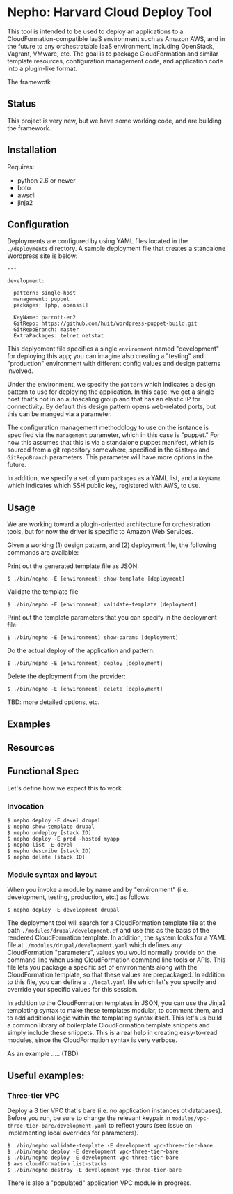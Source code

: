 Nepho: Harvard Cloud Deploy Tool
=========================

This tool is intended to be used to deploy an 
applications to a CloudFormation-compatible IaaS environment such as 
Amazon AWS, and in the future to any orchestratable 
IaaS environment, including OpenStack, Vagrant, VMware,
etc. The goal is to package CloudFormation and 
similar template resources, configuration management code,
and application code into a plugin-like format. 

The framewotk

Status
------

This project is very new, but we have some working code, and are building the framework.

Installation
------------

Requires:

- python 2.6 or newer
- boto
- awscli
- jinja2


Configuration
-------------

Deployments are configured by using YAML files located in the `./deployments` directory. A sample 
deployment file that creates a standalone Wordpress site is below:

    ---
    
    development:

      pattern: single-host
      management: puppet
      packages: [php, openssl] 
  
      KeyName: parrott-ec2
      GitRepo: https://github.com/huit/wordpress-puppet-build.git
      GitRepoBranch: master
      ExtraPackages: telnet netstat

This deplyoment file specifies a single `environment` named "development" for deploying this app;
you can imagine also creating a "testing" and "production" environment with different 
config values and design patterns involved.

Under the environment, we specify the `pattern` which indicates a design pattern to use
for deploying the application. In this case, we get a single host that's not in an autoscaling group
and that has an elastic IP for connectivity. By default this design pattern opens web-related ports, but
this can be manged via a parameter.

The configuration management methodology to use on the isntance is specified via
the `management` parameter, which in this case is "puppet." For now this assumes that this
is via a standalone puppet manifest, which is sourced from a git repository somewhere,
specified in the `GitRepo` and `GitRepoBranch` parameters. This parameter will have more 
options in the future.

In addition, we specify a set of yum `packages` as a YAML list, and a `KeyName` which indicates
which SSH public key, registered with AWS, to use.


Usage
-----

We are working toward a plugin-oriented architecture for orchestration tools, but for now
the driver is specific to Amazon Web Services.

Given a working (1) design pattern, and (2) deployment file, the following commands are available:

Print out the generated template file as JSON:

    $ ./bin/nepho -E [environment] show-template [deployment]
    
Validate the template file

    $ ./bin/nepho -E [environment] validate-template [deployment]

Print out the template parameters that you can specify in the deployment file:

    $ ./bin/nepho -E [environment] show-params [deployment]

Do the actual deploy of the application and pattern:

    $ ./bin/nepho -E [environment] deploy [deployment]

Delete the deployment from the provider:

    $ ./bin/nepho -E [environment] delete [deployment]


TBD: more detailed options, etc.

    
Examples
--------

Resources
---------
## Functional Spec

Let's define how we expect this to work.

### Invocation

    $ nepho deploy -E devel drupal
    $ nepho show-template drupal
    $ nepho undeploy [stack ID]
    $ nepho deploy -E prod -hosted myapp
    $ nepho list -E devel
    $ nepho describe [stack ID]
    $ nepho delete [stack ID]
    
### Module syntax and layout

When you invoke a module by name and by "environment" (i.e. development, testing, production, etc.) as follows:

    $ nepho deploy -E development drupal
 
The deployment tool will search for a CloudFormation template file at the path 
`./modules/drupal/development.cf` and use this as the basis of the rendered CloudFormation template. 
In addition, the system looks for a YAML file at `./modules/drupal/development.yaml` which defines any
CloudFormation "parameters", values you would normally provide on the command line when using 
CloudFormation command line tools or APIs. This file lets you package a specific set of environments
along with the CloudFormation template, so that these values are prepackaged. In addition to this file, you can 
define a `./local.yaml` file which let's you specify and override your specific values for this session.

In addition to the CloudFormation templates in JSON, you can use the Jinja2 templating syntax to make these 
templates modular, to comment them, and to add additional logic within the templating syntax itself. This let's us
build a common library of boilerplate CloudFormation template snippets and simply include these snippets. 
This is a real help in creating easy-to-read modules, since the CloudFormation syntax is very verbose.

As an example ..... (TBD)

## Useful examples:

### Three-tier VPC

Deploy a 3 tier VPC that's bare (i.e. no application instances ot databases). Before you run, be sure to change the
relevant keypair in `modules/vpc-three-tier-bare/development.yaml` to reflect yours (see issue on implementing local 
overrides for parameters).

    $ ./bin/nepho validate-template -E development vpc-three-tier-bare
    $ ./bin/nepho deploy -E development vpc-three-tier-bare
    $ ./bin/nepho deploy -E development vpc-three-tier-bare
    $ aws cloudformation list-stacks
    $ ./bin/nepho destroy -E development vpc-three-tier-bare
    
There is also a "populated" application VPC module in progress.    





